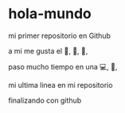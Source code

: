 # hola-mundo

mi primer repositorio en Github

a mi me gusta el :icecream:, :pizza:, :hamburger:,

paso mucho tiempo en una :computer:, :iphone:,

mi ultima linea en mi repositorio

finalizando con github
